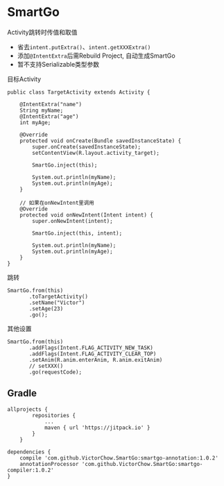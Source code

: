 # SmartGo
Activity跳转时传值和取值

* 省去`intent.putExtra()`、`intent.getXXXExtra()`
* 添加`@IntentExtra`后需Rebuild Project, 自动生成SmartGo
* 暂不支持Serializable类型参数

目标Activity

```
public class TargetActivity extends Activity {

    @IntentExtra("name")
    String myName;
    @IntentExtra("age")
    int myAge;

    @Override
    protected void onCreate(Bundle savedInstanceState) {
        super.onCreate(savedInstanceState);
        setContentView(R.layout.activity_target);

        SmartGo.inject(this);

        System.out.println(myName);
        System.out.println(myAge);
    }

    // 如果在onNewIntent里调用
    @Override
    protected void onNewIntent(Intent intent) {
        super.onNewIntent(intent);

        SmartGo.inject(this, intent);

        System.out.println(myName);
        System.out.println(myAge);
    }
}

```
跳转

	SmartGo.from(this)
		   .toTargetActivity()
		   .setName("Victor")
		   .setAge(23)
		   .go();

其他设置

	SmartGo.from(this)
	       .addFlags(Intent.FLAG_ACTIVITY_NEW_TASK)
	       .addFlags(Intent.FLAG_ACTIVITY_CLEAR_TOP)
	       .setAnim(R.anim.enterAnim, R.anim.exitAnim)
	       // setXXX()
	       .go(requestCode);

## Gradle

```
allprojects {
		repositories {
			...
			maven { url 'https://jitpack.io' }
		}
	}
```

```
dependencies {
    compile 'com.github.VictorChow.SmartGo:smartgo-annotation:1.0.2'
    annotationProcessor 'com.github.VictorChow.SmartGo:smartgo-compiler:1.0.2'
}
```